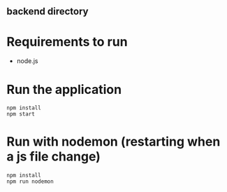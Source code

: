 ## backend directory

# Requirements to run
* node.js

# Run the application
```
npm install
npm start
```

# Run with nodemon (restarting when a js file change)
```
npm install
npm run nodemon
```
